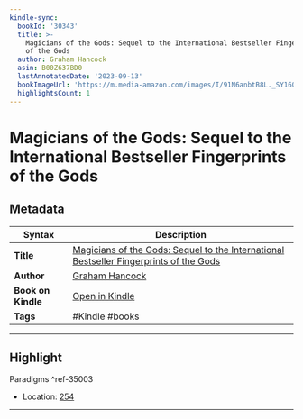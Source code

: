 ```yaml
---
kindle-sync:
  bookId: '30343'
  title: >-
    Magicians of the Gods: Sequel to the International Bestseller Fingerprints
    of the Gods
  author: Graham Hancock
  asin: B00Z637BD0
  lastAnnotatedDate: '2023-09-13'
  bookImageUrl: 'https://m.media-amazon.com/images/I/91N6anbtB8L._SY160.jpg'
  highlightsCount: 1
---
```

# Magicians of the Gods: Sequel to the International Bestseller Fingerprints of the Gods

## Metadata

| Syntax | Description |
| ---------- | ---------- |
| **Title** | [Magicians of the Gods: Sequel to the International Bestseller Fingerprints of the Gods](https://www.amazon.com/dp/B00Z637BD0) |
| **Author** | [Graham Hancock](https://www.amazon.comundefined) |
| **Book on Kindle** | <a href="kindle://book?action=open&asin=B00Z637BD0" target="_blank">Open in Kindle</a> |
| **Tags** | #Kindle #books |

---

## Highlight

Paradigms ^ref-35003
- Location: [254](kindle://book?action=open&asin=B00Z637BD0&location=254)

---
